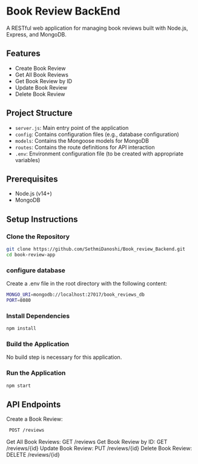 # Book Review BackEnd

A RESTful web application for managing book reviews built with Node.js, Express, and MongoDB.

## Features
- Create Book Review
- Get All Book Reviews
- Get Book Review by ID
- Update Book Review
- Delete Book Review

## Project Structure
- `server.js`: Main entry point of the application
- `config`: Contains configuration files (e.g., database configuration)
- `models`: Contains the Mongoose models for MongoDB
- `routes`: Contains the route definitions for API interaction
- `.env`: Environment configuration file (to be created with appropriate variables)

## Prerequisites
- Node.js (v14+)
- MongoDB

## Setup Instructions
### Clone the Repository
```bash
git clone https://github.com/SethmiDanoshi/Book_review_Backend.git
cd book-review-app
```
### configure database
Create a .env file in the root directory with the following content:
```bash
MONGO_URI=mongodb://localhost:27017/book_reviews_db
PORT=8080
```

### Install Dependencies
```bash
npm install
```
### Build the Application
No build step is necessary for this application.

### Run the Application
```bash
npm start
```
## API Endpoints
Create a Book Review:
```bash
 POST /reviews
```
Get All Book Reviews: GET /reviews
Get Book Review by ID: GET /reviews/{id}
Update Book Review: PUT /reviews/{id}
Delete Book Review: DELETE /reviews/{id}






